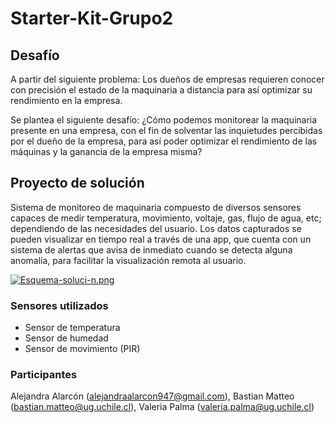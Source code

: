 # Starter-Kit-Grupo2

## Desafío
A partir del siguiente problema:
Los dueños de empresas requieren conocer con precisión el estado de la maquinaria a distancia para así optimizar su rendimiento en la empresa.

Se plantea el siguiente desafío: 
¿Cómo podemos monitorear la maquinaria presente en una empresa, con el fin de solventar las inquietudes percibidas por el dueño de la empresa, para así poder optimizar el rendimiento de las máquinas y la ganancia de la empresa misma?

## Proyecto de solución 
Sistema de monitoreo de maquinaria compuesto de diversos sensores capaces de medir temperatura, movimiento, voltaje, gas, flujo de agua,  etc;  dependiendo de las necesidades del usuario. 
Los datos capturados se pueden visualizar en tiempo real a través de una app, que cuenta con un sistema de alertas que avisa de inmediato cuando se detecta alguna anomalía, para facilitar la visualización remota al usuario.

[![Esquema-soluci-n.png](https://i.postimg.cc/3JrY1ndB/Esquema-soluci-n.png)](https://postimg.cc/3WqsJjj4)

### Sensores utilizados

* Sensor de temperatura
* Sensor de humedad
* Sensor de movimiento (PIR)

### Participantes

Alejandra Alarcón (alejandraalarcon947@gmail.com), 
Bastian Matteo (bastian.matteo@ug.uchile.cl), 
Valeria Palma (valeria.palma@ug.uchile.cl)
